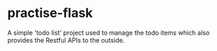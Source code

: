 # practise-flask
A simple 'todo list' project used to manage the todo items which also provides the Restful APIs to the outside.
